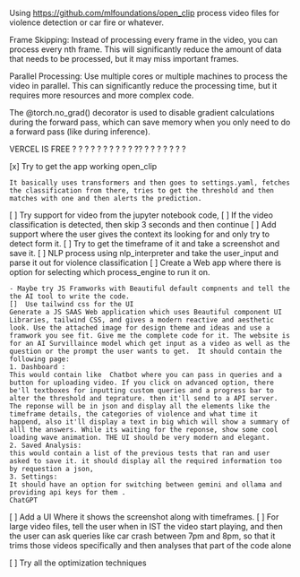Using https://github.com/mlfoundations/open_clip process video files for violence detection or car fire or whatever. 


Frame Skipping: Instead of processing every frame in the video, you can process every nth frame. This will significantly reduce the amount of data that needs to be processed, but it may miss important frames.

Parallel Processing: Use multiple cores or multiple machines to process the video in parallel. This can significantly reduce the processing time, but it requires more resources and more complex code.

The @torch.no_grad() decorator is used to disable gradient calculations during the forward pass, which can save memory when you only need to do a forward pass (like during inference).


VERCEL IS FREE ? ? ? ? ? ? ? ? ? ?  ?? ? ? ? ? ? ? ?

[x] Try to get the app working open_clip
	
	It basically uses transformers and then goes to settings.yaml, fetches the classification from there, tries to get the threshold and then matches with one and then alerts the prediction.

[ ] Try support for video from the jupyter notebook code,
[ ] If the video classification is detected, then skip 3 seconds and then continue
[ ] Add support where the user gives the context its looking for and only try to detect form it.
[ ] Try to get the timeframe of it and take a screenshot and save it. 
[ ] NLP process using nlp_interpreter and take the user_input and parse it out for violence classification
[ ] Create a Web app where there is option for selecting which process_engine to run it on.
	
	- Maybe try JS Framworks with Beautiful default compnents and tell the the AI tool to write the code.
	[] 	Use tailwind css for the UI
	Generate a JS SAAS Web application which uses Beautiful component UI Libraries, tailwind CSS, and gives a modern reactive and aesthetic look. Use the attached image for design theme and ideas and use a framwork you see fit. Give me the complete code for it. The website is for an AI Survillaince model which get input as a video as well as the question or the prompt the user wants to get.  It should contain the following page:
	1. Dashboard :
	This would contain like  Chatbot where you can pass in queries and a button for uploading video. If you click on advanced option, there be'll textboxes for inputting custom queries and a progress bar to alter the threshold and teprature. then it'll send to a API server. The reponse will be in json and display all the elements like the timeframe details, the categories of violence and what time it happend, also it'll display a text in big which will show a summary of alll the answers. While its waiting for the reponse, show some cool loading wave animation. THE UI should be very modern and elegant. 
	2. Saved Analysis:
	this would contain a list of the previous tests that ran and user asked to save it. it should display all the required information too by requestion a json,
	3. Settings:
	It should have an option for switching between gemini and ollama and providing api keys for them . 
	ChatGPT


[ ] Add a UI Where it shows the screenshot along with timeframes.
[ ] For large video files, tell the user when in IST the video start playing, and then the user can ask queries like car crash between 7pm and 8pm, so that it trims those videos specifically and then analyses that part of the code alone 




[ ] Try all the optimization techniques 